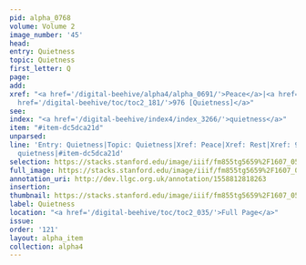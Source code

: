 ```yaml
---
pid: alpha_0768
volume: Volume 2
image_number: '45'
head: 
entry: Quietness
topic: Quietness
first_letter: Q
page: 
add: 
xref: "<a href='/digital-beehive/alpha4/alpha_0691/'>Peace</a>|<a href='/digital-beehive/alpha4/alpha_0797/'>Rest</a>|<a
  href='/digital-beehive/toc/toc2_181/'>976 [Quietness]</a>"
see: 
index: "<a href='/digital-beehive/index4/index_3266/'>quietness</a>"
item: "#item-dc5dca21d"
unparsed: 
line: 'Entry: Quietness|Topic: Quietness|Xref: Peace|Xref: Rest|Xref: 976 [Quietness]|Index:
  quietness|#item-dc5dca21d'
selection: https://stacks.stanford.edu/image/iiif/fm855tg5659%2F1607_0512/314,2512,3037,407/full/0/default.jpg
full_image: https://stacks.stanford.edu/image/iiif/fm855tg5659%2F1607_0512/full/full/0/default.jpg
annotation_uri: http://dev.llgc.org.uk/annotation/1558812818263
insertion: 
thumbnail: https://stacks.stanford.edu/image/iiif/fm855tg5659%2F1607_0512/314,2512,600,180/250,/0/default.jpg
label: Quietness
location: "<a href='/digital-beehive/toc/toc2_035/'>Full Page</a>"
issue: 
order: '121'
layout: alpha_item
collection: alpha4
---
```

